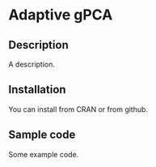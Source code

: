 # Adaptive gPCA

## Description

A description. 

## Installation

You can install from CRAN or from github. 

## Sample code

Some example code. 
